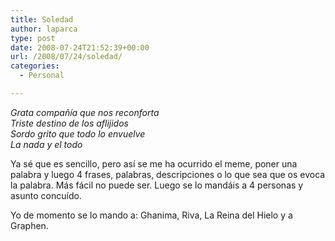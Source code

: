 ```yaml
---
title: Soledad
author: laparca
type: post
date: 2008-07-24T21:52:39+00:00
url: /2008/07/24/soledad/
categories:
  - Personal

---
```

_Grata compañía que nos reconforta  
Triste destino de los aflijidos  
Sordo grito que todo lo envuelve  
La nada y el todo_

Ya sé que es sencillo, pero así se me ha ocurrido el meme, poner una palabra y luego 4 frases, palabras, descripciones o lo que sea que os evoca la palabra. Más fácil no puede ser. Luego se lo mandáis a 4 personas y asunto concuído.

Yo de momento se lo mando a: Ghanima, Riva, La Reina del Hielo y a Graphen.